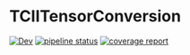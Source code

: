# TCIITensorConversion

[![Dev](https://img.shields.io/badge/docs-dev-blue.svg)](https://tensors4fields.gitlab.io/tciitensorconversion.jl/dev/index.html)
[![pipeline status](https://gitlab.com/tensors4fields/tciitensorconversion.jl/badges/main/pipeline.svg)](https://gitlab.com/tensors4fields/tciitensorconversion.jl/-/commits/main)
[![coverage report](https://gitlab.com/tensors4fields/tciitensorconversion.jl/badges/main/coverage.svg)](https://gitlab.com/tensors4fields/tciitensorconversion.jl/-/commits/main)
